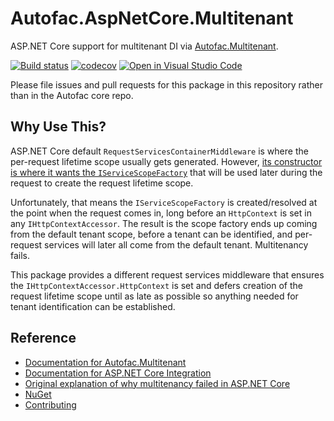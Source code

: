# Autofac.AspNetCore.Multitenant

ASP.NET Core support for multitenant DI via [Autofac.Multitenant](https://github.com/autofac/Autofac.Multitenant).

[![Build status](https://ci.appveyor.com/api/projects/status/u6epu5sc9f9sgav3?svg=true)](https://ci.appveyor.com/project/Autofac/autofac-aspnetcore-multitenant) [![codecov](https://codecov.io/gh/Autofac/Autofac.AspNetCore.Multitenant/branch/develop/graph/badge.svg)](https://codecov.io/gh/Autofac/Autofac.AspNetCore.Multitenant) [![Open in Visual Studio Code](https://open.vscode.dev/badges/open-in-vscode.svg)](https://open.vscode.dev/autofac/Autofac.AspNetCore.Multitenant)

Please file issues and pull requests for this package in this repository rather than in the Autofac core repo.

## Why Use This?

ASP.NET Core default `RequestServicesContainerMiddleware` is where the per-request lifetime scope usually gets generated. However, [its constructor is where it wants the `IServiceScopeFactory`](https://github.com/aspnet/Hosting/blob/b6a3fee08869cd9ac9d266b15b4eb7de205199ed/src/Microsoft.AspNetCore.Hosting/Internal/RequestServicesContainerMiddleware.cs#L17) that will be used later during the request to create the request lifetime scope.

Unfortunately, that means the `IServiceScopeFactory` is created/resolved at the point when the request comes in, long before an `HttpContext` is set in any `IHttpContextAccessor`. The result is the scope factory ends up coming from the default tenant scope, before a tenant can be identified, and per-request services will later all come from the default tenant. Multitenancy fails.

This package provides a different request services middleware that ensures the `IHttpContextAccessor.HttpContext` is set and defers creation of the request lifetime scope until as late as possible so anything needed for tenant identification can be established.

## Reference

- [Documentation for Autofac.Multitenant](https://autofac.readthedocs.io/en/latest/advanced/multitenant.html)
- [Documentation for ASP.NET Core Integration](https://autofac.readthedocs.io/en/latest/integration/aspnetcore.html)
- [Original explanation of why multitenancy failed in ASP.NET Core](https://stackoverflow.com/questions/38940241/autofac-multitenant-in-an-aspnet-core-application-does-not-seem-to-resolve-tenan/38960122#38960122)
- [NuGet](https://www.nuget.org/packages/Autofac.AspNetCore.Multitenant)
- [Contributing](https://autofac.readthedocs.io/en/latest/contributors.html)
